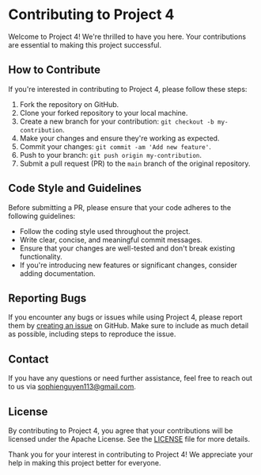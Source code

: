 # Contributing to Project 4

Welcome to Project 4! We're thrilled to have you here. Your contributions are essential to making this project successful.

## How to Contribute

If you're interested in contributing to Project 4, please follow these steps:

1. Fork the repository on GitHub.
2. Clone your forked repository to your local machine.
3. Create a new branch for your contribution: `git checkout -b my-contribution`.
4. Make your changes and ensure they're working as expected.
5. Commit your changes: `git commit -am 'Add new feature'`.
6. Push to your branch: `git push origin my-contribution`.
7. Submit a pull request (PR) to the `main` branch of the original repository.

## Code Style and Guidelines

Before submitting a PR, please ensure that your code adheres to the following guidelines:

- Follow the coding style used throughout the project.
- Write clear, concise, and meaningful commit messages.
- Ensure that your changes are well-tested and don't break existing functionality.
- If you're introducing new features or significant changes, consider adding documentation.

## Reporting Bugs

If you encounter any bugs or issues while using Project 4, please report them by [creating an issue](https://github.com/Web-Programming-Fall-2024/Project4/issues) on GitHub. Make sure to include as much detail as possible, including steps to reproduce the issue.

## Contact

If you have any questions or need further assistance, feel free to reach out to us via sophienguyen113@gmail.com.

## License

By contributing to Project 4, you agree that your contributions will be licensed under the Apache License. See the [LICENSE](https://github.com/Web-Programming-Fall-2024/Project4/blob/main/LICENSE) file for more details.

Thank you for your interest in contributing to Project 4! We appreciate your help in making this project better for everyone.
